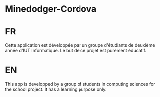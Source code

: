 # Minedodger-Cordova

# FR
Cette application est développée par un groupe d'étudiants de deuxième année d'IUT Informatique.
Le but de ce projet est purement éducatif.

# EN
This app is developped by a group of students in computing sciences for the school project.
It has a learning purpose only.
